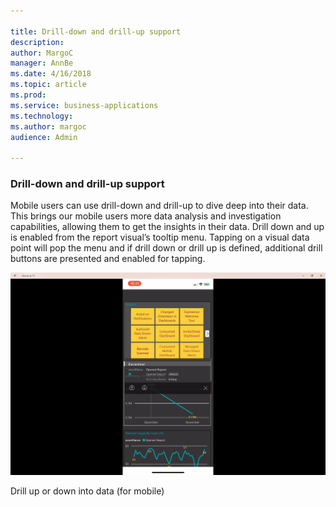 ```yaml
---

title: Drill-down and drill-up support
description: 
author: MargoC
manager: AnnBe
ms.date: 4/16/2018
ms.topic: article
ms.prod: 
ms.service: business-applications
ms.technology: 
ms.author: margoc
audience: Admin

---
```

### Drill-down and drill-up support



Mobile users can use drill-down and drill-up to dive deep into their data. This
brings our mobile users more data analysis and investigation capabilities,
allowing them to get the insights in their data. Drill down and up is enabled
from the report visual’s tooltip menu. Tapping on a visual data point will pop
the menu and if drill down or drill up is defined, additional drill buttons are
presented and enabled for tapping.

![A mobile screenshot demonstrating how a user can drill up or down into data](media/drill-down-and-drill-up-support-1.png "A mobile screenshot demonstrating how a user can drill up or down into data")
<!-- Picture 2 -->


Drill up or down into data (for mobile)
